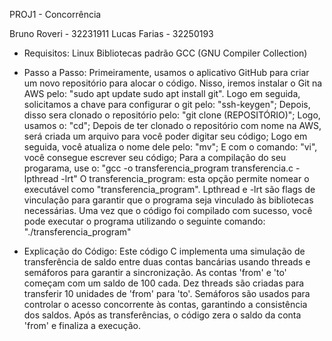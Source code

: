 PROJ1 - Concorrência

Bruno Roveri - 32231911
Lucas Farias - 32250193


- Requisitos:
Linux
Bibliotecas padrão
GCC (GNU Compiler Collection)

- Passo a Passo:
Primeiramente, usamos o aplicativo GitHub para criar um novo repositório para alocar o código.
Nisso, iremos instalar o Git na AWS pelo: "sudo apt update sudo apt install git".
Logo em seguida, solicitamos a chave para configurar o git pelo: "ssh-keygen";
Depois, disso sera clonado o repositório pelo: "git clone (REPOSITÓRIO)";
Logo, usamos o: "cd";
Depois de ter clonado o repositório com nome na AWS, será criada um arquivo para você poder digitar seu código;
Logo em seguida, você atualiza o nome dele pelo: "mv";
E com o comando: "vi", você consegue escrever seu código;
Para a compilação do seu progarama, use o: "gcc -o transferencia_program transferencia.c -lpthread -lrt"
O transferencia_program: esta opção permite nomear o executável como "transferencia_program".
Lpthread e -lrt são flags de vinculação para garantir que o programa seja vinculado às bibliotecas necessárias.
Uma vez que o código foi compilado com sucesso, você pode executar o programa utilizando o seguinte comando: "./transferencia_program"

- Explicação do Código:
Este código C implementa uma simulação de transferência de saldo entre duas contas bancárias usando threads e semáforos para garantir a sincronização.
As contas 'from' e 'to' começam com um saldo de 100 cada. Dez threads são criadas para transferir 10 unidades de 'from' para 'to'.
Semáforos são usados para controlar o acesso concorrente às contas, garantindo a consistência dos saldos. Após as transferências, o código zera o saldo da conta 'from' e finaliza a execução.
